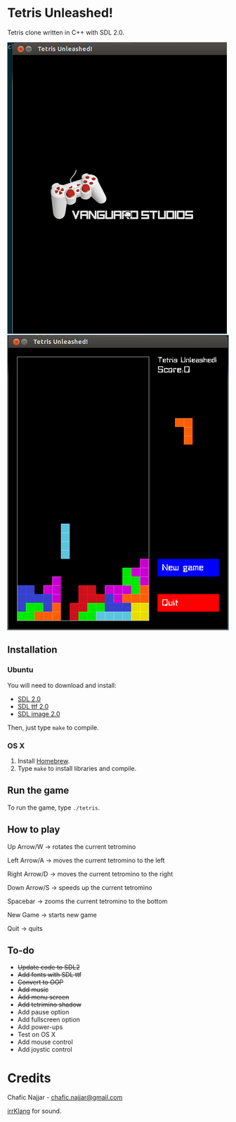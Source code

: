 Tetris Unleashed!
================

Tetris clone written in C++ with SDL 2.0.

![Preview](preview.gif)
![Screenshot](screenshot.png)

## Installation

### Ubuntu

You will need to download and install: 

+ [SDL 2.0](http://www.libsdl.org/)
+ [SDL ttf 2.0](http://www.libsdl.org/projects/SDL_ttf/)
+ [SDL image 2.0](https://www.libsdl.org/projects/SDL_image/)

Then, just type `make` to compile.

### OS X

1. Install [Homebrew](http://brew.sh/).
2. Type `make` to install libraries and compile.

## Run the game

To run the game, type `./tetris`.

## How to play

Up Arrow/W      -> rotates the current tetromino

Left Arrow/A    -> moves the current tetromino to the left

Right Arrow/D   -> moves the current tetromino to the right

Down Arrow/S    -> speeds up the current tetromino

Spacebar        -> zooms the current tetromino to the bottom


New Game        -> starts new game

Quit            -> quits

## To-do

+ ~~Update code to SDL2~~
+ ~~Add fonts with SDL ttf~~
+ ~~Convert to OOP~~
+ ~~Add music~~
+ ~~Add menu screen~~
+ ~~Add tetrimino shadow~~
+ Add pause option
+ Add fullscreen option 
+ Add power-ups
+ Test on OS X
+ Add mouse control
+ Add joystic control

# Credits

Chafic Najjar - chafic.najjar@gmail.com

[irrKlang](http://www.ambiera.com/irrklang/index.html) for sound.

